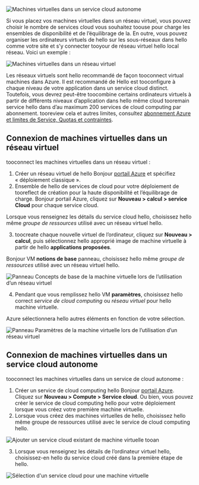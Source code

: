 

![Machines virtuelles dans un service cloud autonome](./media/virtual-machines-common-classic-connect-vms/CloudServiceExample.png)

Si vous placez vos machines virtuelles dans un réseau virtuel, vous pouvez choisir le nombre de services cloud vous souhaitez toouse pour charge les ensembles de disponibilité et de l’équilibrage de la. En outre, vous pouvez organiser les ordinateurs virtuels de hello sur les sous-réseaux dans hello comme votre site et s’y connecter tooyour de réseau virtuel hello local réseau. Voici un exemple :

![Machines virtuelles dans un réseau virtuel](./media/virtual-machines-common-classic-connect-vms/VirtualNetworkExample.png)

Les réseaux virtuels sont hello recommandé de façon tooconnect virtual machines dans Azure. Il est recommandé de Hello est tooconfigure à chaque niveau de votre application dans un service cloud distinct. Toutefois, vous devrez peut-être toocombine certains ordinateurs virtuels à partir de différents niveaux d’application dans hello même cloud tooremain service hello dans d’au maximum 200 services de cloud computing par abonnement. tooreview cela et autres limites, consultez [abonnement Azure et limites de Service, Quotas et contraintes](../articles/azure-subscription-service-limits.md).

## <a name="connect-vms-in-a-virtual-network"></a>Connexion de machines virtuelles dans un réseau virtuel
tooconnect les machines virtuelles dans un réseau virtuel :

1. Créer un réseau virtuel de hello Bonjour [portail Azure](../articles/virtual-network/virtual-networks-create-vnet-classic-pportal.md) et spécifiez « déploiement classique ».
2. Ensemble de hello de services de cloud pour votre déploiement de tooreflect de création pour la haute disponibilité et l’équilibrage de charge. Bonjour portail Azure, cliquez sur **Nouveau > calcul > service Cloud** pour chaque service cloud.

  Lorsque vous renseignez les détails du service cloud hello, choisissez hello même _groupe de ressources_ utilisé avec un réseau virtuel hello.

3. toocreate chaque nouvelle virtuel de l’ordinateur, cliquez sur **Nouveau > calcul**, puis sélectionnez hello approprié image de machine virtuelle à partir de hello **applications proposées**.

  Bonjour VM **notions de base** panneau, choisissez hello même _groupe de ressources_ utilisé avec un réseau virtuel hello.

  ![Panneau Concepts de base de la machine virtuelle lors de l’utilisation d’un réseau virtuel](./media/virtual-machines-common-classic-connect-vms/CreateVM_Basics_VN.png)

4. Pendant que vous remplissez hello VM **paramètres**, choisissez hello correct _service de cloud computing_ ou _réseau virtuel_ pour hello machine virtuelle.

  Azure sélectionnera hello autres éléments en fonction de votre sélection.

  ![Panneau Paramètres de la machine virtuelle lors de l’utilisation d’un réseau virtuel](./media/virtual-machines-common-classic-connect-vms/CreateVM_Settings_VN.png)


## <a name="connect-vms-in-a-standalone-cloud-service"></a>Connexion de machines virtuelles dans un service cloud autonome
tooconnect les machines virtuelles dans un service de cloud autonome :

1. Créer un service de cloud computing hello Bonjour [portail Azure](http://portal.azure.com). Cliquez sur **Nouveau > Compute > Service cloud**. Ou bien, vous pouvez créer le service de cloud computing hello pour votre déploiement lorsque vous créez votre première machine virtuelle.
2. Lorsque vous créez des machines virtuelles de hello, choisissez hello même groupe de ressources utilisé avec le service de cloud computing hello.

  ![Ajouter un service cloud existant de machine virtuelle tooan](./media/virtual-machines-common-classic-connect-vms/CreateVM_Basics_SA.png)

3.  Lorsque vous renseignez les détails de l’ordinateur virtuel hello, choisissez-en hello du service cloud créé dans la première étape de hello.

  ![Sélection d'un service cloud pour une machine virtuelle](./media/virtual-machines-common-classic-connect-vms/CreateVM_Settings_SA.png)
